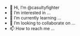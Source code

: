 - 👋 Hi, I’m @casultyfighter
- 👀 I’m interested in ...
- 🌱 I’m currently learning ...
- 💞️ I’m looking to collaborate on ...
- 📫 How to reach me ...

<!---
casultyfighter/casultyfighter is a ✨ special ✨ repository because its `README.md` (this file) appears on your GitHub profile.
You can click the Preview link to take a look at your changes.
--->
